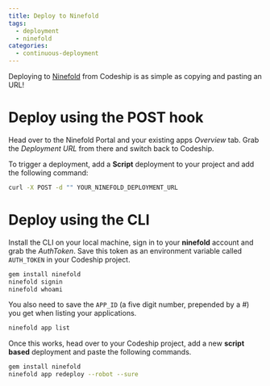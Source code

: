 ```yaml
---
title: Deploy to Ninefold
tags:
  - deployment
  - ninefold
categories:
  - continuous-deployment
---
```

Deploying to [Ninefold](https://ninefold.com/) from Codeship is as simple as copying and pasting an URL!

# Deploy using the POST hook

Head over to the Ninefold Portal and your existing apps _Overview_ tab. Grab the _Deployment URL_ from there and switch back to Codeship.

To trigger a deployment, add a **Script** deployment to your project and add the following command:

```bash
curl -X POST -d "" YOUR_NINEFOLD_DEPLOYMENT_URL
```

# Deploy using the CLI

Install the CLI on your local machine, sign in to your **ninefold** account and grab the *AuthToken*. Save this token as an environment variable called `AUTH_TOKEN` in your Codeship project.

```bash
gem install ninefold
ninefold signin
ninefold whoami
```

You also need to save the `APP_ID` (a five digit number, prepended by a *#*) you get when listing your applications.

```bash
ninefold app list
```

Once this works, head over to your Codeship project, add a new **script based** deployment and paste the following commands.

```bash
gem install ninefold
ninefold app redeploy --robot --sure
```
